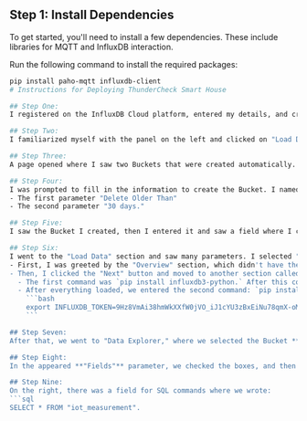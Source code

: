 ## Step 1: Install Dependencies

To get started, you'll need to install a few dependencies. These include libraries for MQTT and InfluxDB interaction.

Run the following command to install the required packages:

```bash
pip install paho-mqtt influxdb-client
# Instructions for Deploying ThunderCheck Smart House

## Step One:
I registered on the InfluxDB Cloud platform, entered my details, and created my profile.

## Step Two:
I familiarized myself with the panel on the left and clicked on "Load Data." After that, parameters appeared below, and I selected "Buckets."

## Step Three:
A page opened where I saw two Buckets that were created automatically. Then, I clicked on "Create Bucket" because I needed a new Bucket.

## Step Four:
I was prompted to fill in the information to create the Bucket. I named it **"Iot_data"** and left two parameters unchanged: 
- The first parameter "Delete Older Than"
- The second parameter "30 days."

## Step Five:
I saw the Bucket I created, then I entered it and saw a field where I could write SQL commands. On the left, I selected my Bucket.

## Step Six:
I went to the "Load Data" section and saw many parameters. I selected "Python," and instructions appeared on how to do it. On the left, there were step-by-step stages. 
- First, I was greeted by the "Overview" section, which didn't have the necessary information.  
- Then, I clicked the "Next" button and moved to another section called "Install Dependencies," where there were two commands that we entered into the Visual Studio Code terminal.
  - The first command was `pip install influxdb3-python.` After this command, the download started in the terminal.
  - After everything loaded, we entered the second command: `pip install pandas.` After the second command finished loading, we moved to the next step called "Get Token," where we found the command that we added to our script:
    ```bash
    export INFLUXDB_TOKEN=9Hz8VmAi38hmWkXXfW0jVO_iJ1cYU3zBxEiNu78qmX-oMvmVggo5uoBPs1rNxzZCSZRP79Ch4eTb0DQI-deyuQ==
    ```

## Step Seven:
After that, we went to "Data Explorer," where we selected the Bucket **"Iot_data"** in the parameters and chose **"iot_measurement"** in the Measurement parameter. Additional parameters appeared.

## Step Eight:
In the appeared **"Fields"** parameter, we checked the boxes, and then we did the same in the appeared **"Tag Keys"** parameter, where we selected **"device"** and checked all the boxes.

## Step Nine:
On the right, there was a field for SQL commands where we wrote:
```sql
SELECT * FROM "iot_measurement".
